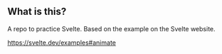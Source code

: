 ## What is this?

A repo to practice Svelte. Based on the example on the Svelte website.

https://svelte.dev/examples#animate
